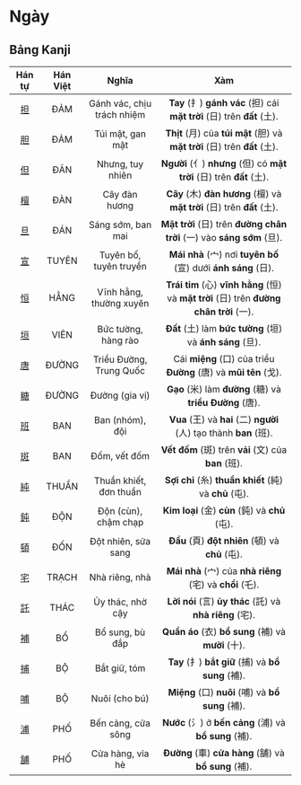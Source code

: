 # Ngày

## Bảng Kanji

| Hán tự | Hán Việt | Nghĩa | Xàm |
| :---: | :---: | :---: | :---: |
| [<span class="stroke-order">担</span>](https://mazii.net/vi-VN/search/kanji/javi/%E6%8B%85) | ĐẢM | Gánh vác, chịu trách nhiệm | **Tay** (扌) **gánh vác** (担) cái **mặt trời** (日) trên **đất** (土). |
| [<span class="stroke-order">胆</span>](https://mazii.net/vi-VN/search/kanji/javi/%E8%83%86) | ĐẢM | Túi mật, gan mật | **Thịt** (月) của **túi mật** (胆) và **mặt trời** (日) trên **đất** (土). |
| [<span class="stroke-order">但</span>](https://mazii.net/vi-VN/search/kanji/javi/%E4%BD%86) | ĐÃN | Nhưng, tuy nhiên | **Người** (亻) **nhưng** (但) có **mặt trời** (日) trên **đất** (土). |
| [<span class="stroke-order">檀</span>](https://mazii.net/vi-VN/search/kanji/javi/%E6%AA%80) | ĐÀN | Cây đàn hương | **Cây** (木) **đàn hương** (檀) và **mặt trời** (日) trên **đất** (土). |
| [<span class="stroke-order">旦</span>](https://mazii.net/vi-VN/search/kanji/javi/%E6%97%A6) | ĐÁN | Sáng sớm, ban mai | **Mặt trời** (日) trên **đường chân trời** (一) vào **sáng sớm** (旦). |
| [<span class="stroke-order">宣</span>](https://mazii.net/vi-VN/search/kanji/javi/%E5%AE%A3) | TUYÊN | Tuyên bố, tuyên truyền | **Mái nhà** (宀) nơi **tuyên bố** (宣) dưới **ánh sáng** (日). |
| [<span class="stroke-order">恒</span>](https://mazii.net/vi-VN/search/kanji/javi/%E6%81%92) | HẰNG | Vĩnh hằng, thường xuyên | **Trái tim** (心) **vĩnh hằng** (恒) và **mặt trời** (日) trên **đường chân trời** (一). |
| [<span class="stroke-order">垣</span>](https://mazii.net/vi-VN/search/kanji/javi/%E5%9E%A3) | VIÊN | Bức tường, hàng rào | **Đất** (土) làm **bức tường** (垣) và **ánh sáng** (旦). |
| [<span class="stroke-order">唐</span>](https://mazii.net/vi-VN/search/kanji/javi/%E5%94%90) | ĐƯỜNG | Triều Đường, Trung Quốc | Cái **miệng** (口) của triều **Đường** (唐) và **mũi tên** (戈). |
| [<span class="stroke-order">糖</span>](https://mazii.net/vi-VN/search/kanji/javi/%E7%B3%96) | ĐƯỜNG | Đường (gia vị) | **Gạo** (米) làm **đường** (糖) và **triều Đường** (唐). |
| [<span class="stroke-order">班</span>](https://mazii.net/vi-VN/search/kanji/javi/%E7%8F%AD) | BAN | Ban (nhóm), đội | **Vua** (王) và **hai** (二) **người** (人) tạo thành **ban** (班). |
| [<span class="stroke-order">斑</span>](https://mazii.net/vi-VN/search/kanji/javi/%E6%96%91) | BAN | Đốm, vết đốm | **Vết đốm** (斑) trên **vải** (文) của **ban** (班). |
| [<span class="stroke-order">純</span>](https://mazii.net/vi-VN/search/kanji/javi/%E7%B4%94) | THUẦN | Thuần khiết, đơn thuần | **Sợi chỉ** (糸) **thuần khiết** (純) và **chủ** (屯). |
| [<span class="stroke-order">鈍</span>](https://mazii.net/vi-VN/search/kanji/javi/%E9%88%8D) | ĐỘN | Độn (cùn), chậm chạp | **Kim loại** (金) **cùn** (鈍) và **chủ** (屯). |
| [<span class="stroke-order">頓</span>](https://mazii.net/vi-VN/search/kanji/javi/%E9%A0%93) | ĐỐN | Đột nhiên, sửa sang | **Đầu** (頁) **đột nhiên** (頓) và **chủ** (屯). |
| [<span class="stroke-order">宅</span>](https://mazii.net/vi-VN/search/kanji/javi/%E5%AE%85) | TRẠCH | Nhà riêng, nhà | **Mái nhà** (宀) của **nhà riêng** (宅) và **chổi** (乇). |
| [<span class="stroke-order">託</span>](https://mazii.net/vi-VN/search/kanji/javi/%E8%A8%97) | THÁC | Ủy thác, nhờ cậy | **Lời nói** (言) **ủy thác** (託) và **nhà riêng** (宅). |
| [<span class="stroke-order">補</span>](https://mazii.net/vi-VN/search/kanji/javi/%E8%A3%9C) | BỔ | Bổ sung, bù đắp | **Quần áo** (衣) **bổ sung** (補) và **mười** (十). |
| [<span class="stroke-order">捕</span>](https://mazii.net/vi-VN/search/kanji/javi/%E6%8D%95) | BỘ | Bắt giữ, tóm | **Tay** (扌) **bắt giữ** (捕) và **bổ sung** (補). |
| [<span class="stroke-order">哺</span>](https://mazii.net/vi-VN/search/kanji/javi/%E5%93%BA) | BỘ | Nuôi (cho bú) | **Miệng** (口) **nuôi** (哺) và **bổ sung** (補). |
| [<span class="stroke-order">浦</span>](https://mazii.net/vi-VN/search/kanji/javi/%E6%B5%A6) | PHỐ | Bến cảng, cửa sông | **Nước** (氵) ở **bến cảng** (浦) và **bổ sung** (補). |
| [<span class="stroke-order">舗</span>](https://mazii.net/vi-VN/search/kanji/javi/%E8%88%97) | PHỐ | Cửa hàng, vỉa hè | **Đường** (車) **cửa hàng** (舗) và **bổ sung** (補). |

